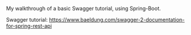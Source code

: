 My walkthrough of a basic Swagger tutorial, using Spring-Boot.

Swagger tutorial: https://www.baeldung.com/swagger-2-documentation-for-spring-rest-api